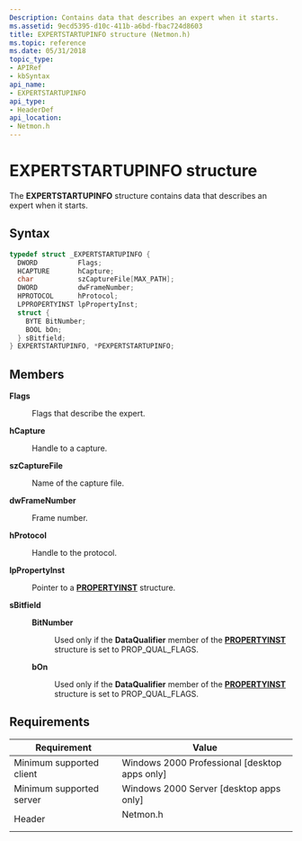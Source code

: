 ```yaml
---
Description: Contains data that describes an expert when it starts.
ms.assetid: 9ecd5395-d10c-411b-a6bd-fbac724d8603
title: EXPERTSTARTUPINFO structure (Netmon.h)
ms.topic: reference
ms.date: 05/31/2018
topic_type: 
- APIRef
- kbSyntax
api_name: 
- EXPERTSTARTUPINFO
api_type: 
- HeaderDef
api_location: 
- Netmon.h
---
```


# EXPERTSTARTUPINFO structure

The **EXPERTSTARTUPINFO** structure contains data that describes an expert when it starts.

## Syntax


```C++
typedef struct _EXPERTSTARTUPINFO {
  DWORD          Flags;
  HCAPTURE       hCapture;
  char           szCaptureFile[MAX_PATH];
  DWORD          dwFrameNumber;
  HPROTOCOL      hProtocol;
  LPPROPERTYINST lpPropertyInst;
  struct {
    BYTE BitNumber;
    BOOL bOn;
  } sBitfield;
} EXPERTSTARTUPINFO, *PEXPERTSTARTUPINFO;
```



## Members

<dl> <dt>

**Flags**
</dt> <dd>

Flags that describe the expert.

</dd> <dt>

**hCapture**
</dt> <dd>

Handle to a capture.

</dd> <dt>

**szCaptureFile**
</dt> <dd>

Name of the capture file.

</dd> <dt>

**dwFrameNumber**
</dt> <dd>

Frame number.

</dd> <dt>

**hProtocol**
</dt> <dd>

Handle to the protocol.

</dd> <dt>

**lpPropertyInst**
</dt> <dd>

Pointer to a [**PROPERTYINST**](propertyinst.md) structure.

</dd> <dt>

**sBitfield**
</dt> <dd> <dl> <dt>

**BitNumber**
</dt> <dd>

Used only if the **DataQualifier** member of the [**PROPERTYINST**](propertyinst.md) structure is set to PROP\_QUAL\_FLAGS.

</dd> <dt>

**bOn**
</dt> <dd>

Used only if the **DataQualifier** member of the [**PROPERTYINST**](propertyinst.md) structure is set to PROP\_QUAL\_FLAGS.

</dd> </dl> </dd> </dl>

## Requirements



| Requirement | Value |
|-------------------------------------|-------------------------------------------------------------------------------------|
| Minimum supported client<br/> | Windows 2000 Professional \[desktop apps only\]<br/>                          |
| Minimum supported server<br/> | Windows 2000 Server \[desktop apps only\]<br/>                                |
| Header<br/>                   | <dl> <dt>Netmon.h</dt> </dl> |



 

 




